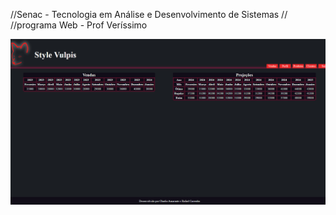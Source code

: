 //Senac - Tecnologia em Análise e Desenvolvimento de Sistemas
//
//programa Web - Prof Veríssimo

<img src="./assets/images/print.PNG">
